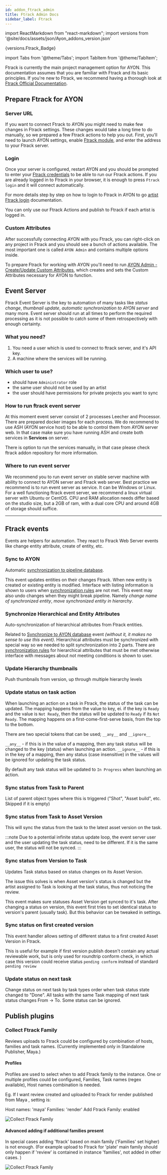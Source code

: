 ```yaml
---
id: addon_ftrack_admin
title: Ftrack Admin Docs
sidebar_label: Ftrack
---
```


import ReactMarkdown from "react-markdown";
import versions from '@site/docs/assets/json/Ayon_addons_version.json'

<ReactMarkdown>
{versions.Ftrack_Badge}
</ReactMarkdown>

import Tabs from '@theme/Tabs';
import TabItem from '@theme/TabItem';


Ftrack is currently the main project management option for AYON. This documentation assumes that you are familiar with Ftrack and its basic principles. If you're new to Ftrack, we recommend having a thorough look at [Ftrack Official Documentation](https://help.ftrack.com/en/).

## Prepare Ftrack for AYON

### Server URL
If you want to connect Ftrack to AYON you might need to make few changes in Ftrack settings. These changes would take a long time to do manually, so we prepared a few Ftrack actions to help you out. First, you'll need to launch AYON settings, enable [Ftrack module](admin_settings_system.md#Ftrack), and enter the address to your Ftrack server.

### Login
Once your server is configured, restart AYON and you should be prompted to enter your [Ftrack credentials](addon_kitsu_artist.md#How-to-use-Ftrack-in-AYON) to be able to run our Ftrack actions. If you are already logged in to Ftrack in your browser, it is enough to press `Ftrack login` and it will connect automatically.

For more details step by step on how to login to Ftrack in AYON to go [artist Ftrack login](addon_kitsu_artist.md#How-to-use-Ftrack-in-AYON) documentation.

You can only use our Ftrack Actions and publish to Ftrack if each artist is logged in.


### Custom Attributes
After successfully connecting AYON with you Ftrack, you can right-click on any project in Ftrack and you should see a bunch of actions available. The most important one is called `AYON Admin` and contains multiple options inside.

To prepare Ftrack for working with AYON you'll need to run [AYON Admin - Create/Update Custom Attributes](addon_ftrack_manager.md#create-update-custom-attributes), which creates and sets the Custom Attributes necessary for AYON to function.


## Event Server
Ftrack Event Server is the key to automation of many tasks like _status change_, _thumbnail update_, _automatic synchronization to AYON server_ and many more. Event server should run at all times to perform the required processing as it is not possible to catch some of them retrospectively with enough certainty.

### What you need?
1. You need a user which is used to connect to ftrack server, and it's API key.
2. A machine where the services will be running.

### Which user to use?
-   should have `Administrator` role
-   the same user should not be used by an artist
-   the user should have permissions for private projects you want to sync


### How to run ftrack event server
At this moment event server consist of 2 processes Leecher and Processor. There are prepared docker images for each process. We do recommend to use ASH (AYON service host) to be able to control them from AYON server web. In that case make sure you have running ASH and create both services in **Services** on server.

There is option to run the services manually, in that case please check ftrack addon repository for more information.

### Where to run event server

We recommend you to run event server on stable server machine with ability to connect to AYON server and Ftrack web server. Best practice we recommend is to run event server as service. It can be Windows or Linux.
For a well functioning ftrack event server, we recommend a linux virtual server with Ubuntu or CentOS. CPU and RAM allocation needs differ based on the studio size, but a 2GB of ram, with a dual core CPU and around 4GB of storage should suffice.

* * *

## Ftrack events

Events are helpers for automation. They react to Ftrack Web Server events like change entity attribute, create of entity, etc.

### Sync to AYON

Automatic [synchronization to pipeline database](addon_ftrack_manager.md#synchronization-to-ayon-server).

This event updates entities on their changes Ftrack. When new entity is created or existing entity is modified. Interface with listing information is shown to users when [synchronization rules](addon_ftrack_manager.md#synchronization-rules) are not met. This event may also undo changes when they might break pipeline. Namely _change name of synchronized entity_, _move synchronized entity in hierarchy_.

### Synchronize Hierarchical and Entity Attributes

Auto-synchronization of hierarchical attributes from Ftrack entities.

Related to [Synchronize to AYON database](addon_ftrack_manager.md#synchronization-to-ayon-server) event _(without it, it makes no sense to use this event)_. Hierarchical attributes must be synchronized with special way so we needed to split synchronization into 2 parts. There are [synchronization rules](addon_ftrack_manager.md#synchronization-rules) for hierarchical attributes that must be met otherwise interface with messages about not meeting conditions is shown to user.

### Update Hierarchy thumbnails

Push thumbnails from version, up through multiple hierarchy levels

### Update status on task action

When launching an action on a task in Ftrack, the status of the task can be updated. The mapping happens from the value to key, ei. if the key is `Ready` and the value is `Not Ready`, then the status will be updated to `Ready` if its `Not Ready`.
The mapping happens on a first-come-first-serve basis, from the top to the bottom.

There are two special tokens that can be used; `__any__` and `__ignore__`

`__any__` - if this is in the value of a mapping, then any task status will be changed to the key (status) when launching an action.
`__ignore__` - if this is in the key of a mapping, then any status (case insensitive) in the values will be ignored for updating the task status.

By default any task status will be updated to `In Progress` when launching an action.

### Sync status from Task to Parent

List of parent object types where this is triggered ("Shot", "Asset build", etc. Skipped if it is empty)

### Sync status from Task to Asset Version

This will sync the status from the task to the latest asset version on the task.

:::note
 Due to a potential infinite status update loop, the event server user and the user updating the task status, need to be different. If it is the same user, the status will not be synced.
:::

### Sync status from Version to Task

Updates Task status based on status changes on its Asset Version.

The issue this solves is when Asset version's status is changed but the artist assigned to Task is looking at the task status, thus not noticing the review.

This event makes sure statuses Asset Version get synced to it's task. After changing a status on version, this event first tries to set identical status to version's parent (usually task). But this behavior can be tweaked in settings.

### Sync status on first created version

This event handler allows setting of different status to a first created Asset Version in Ftrack.

This is useful for example if first version publish doesn't contain any actual reviewable work, but is only used for roundtrip conform check, in which case this version could receive status `pending conform` instead of standard `pending review`

### Update status on next task
Change status on next task by task types order when task status state changed to "Done". All tasks with the same Task mapping of next task status changes From → To. Some status can be ignored.

## Publish plugins

### Collect Ftrack Family

Reviews uploads to Ftrack could be configured by combination of hosts, families and task names.
(Currently implemented only in Standalone Publisher, Maya.)

#### Profiles

Profiles are used to select when to add Ftrack family to the instance. One or multiple profiles could be configured, Families, Task names (regex available), Host names combination is needed.

Eg. If I want review created and uploaded to Ftrack for render published from Maya , setting is:

Host names: 'maya'
Families: 'render'
Add Ftrack Family: enabled

![Collect Ftrack Family](assets/ftrack/ftrack-collect-main.png)

#### Advanced adding if additional families present

In special cases adding 'ftrack' based on main family ('Families' set higher) is not enough.
(For example upload to Ftrack for 'plate' main family should only happen if 'review' is contained in instance 'families', not added in other cases. )

![Collect Ftrack Family](assets/ftrack/ftrack-collect-advanced.png)

